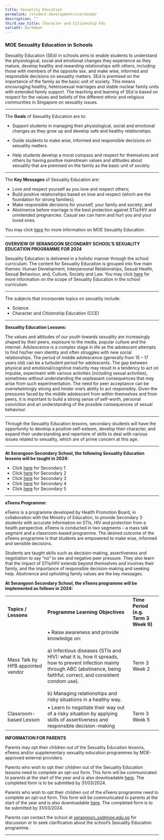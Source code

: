 ```yaml
---
title: Sexuality Education
permalink: /student-development/cce/sexed/
description: ""
third_nav_title: Character and Citizenship Edu
variant: markdown
---
```

### MOE Sexuality Education in Schools


Sexuality Education (SEd) in schools aims to enable students to understand the physiological, social and emotional changes they experience as they mature, develop healthy and rewarding relationships with others, including those with members of the opposite sex, and make wise, informed and responsible decisions on sexuality matters. SEd is premised on the importance of the family as the basic unit of society. This means encouraging healthy, heterosexual marriages and stable nuclear family units with extended family support. The teaching and learning of SEd is based on respect for the values and beliefs of the different ethnic and religious communities in Singapore on sexuality issues.
<hr>

The **Goals** of Sexuality Education are to:

* Support students in managing their physiological, social and emotional changes as they grow up and develop safe and healthy relationships.

* Guide students to make wise, informed and responsible decisions on sexuality matters.

* Help students develop a moral compass and respect for themselves and others by having positive mainstream values and attitudes about sexuality that are premised on the family as the basic unit of society. 
<hr>

The **Key Messages** of Sexuality Education are:

* Love and respect yourself as you love and respect others;
* Build positive relationships based on love and respect (which are the foundation for strong families);
* Make responsible decisions for yourself, your family and society; and
* Abstinence before marriage is the best protection against STIs/HIV and unintended pregnancies. Casual sex can harm and hurt you and your loved ones.

You may click [here](https://go.gov.sg/moe-sexuality-education) for more information on MOE Sexuality Education.

<hr>

**OVERVIEW OF SERANGOON SECONDARY SCHOOL’S SEXUALITY EDUCATION PROGRAMME FOR 2024**

Sexuality Education is delivered in a holistic manner through the school curriculum. The content for Sexuality Education is grouped into five main themes: Human Development, Interpersonal Relationships, Sexual Health, Sexual Behaviour, and, Culture, Society and Law. You may click [here](https://go.gov.sg/moe-sexuality-education-scope) for more information on the scope of Sexuality Education in the school curriculum.
<hr>

The subjects that incorporate topics on sexuality include: 
* Science 
* Character and Citizenship Education (CCE)

<hr>

**Sexuality Education Lessons:**

The values and attitudes of our youth towards sexuality are increasingly shaped by their peers, exposure to the media, popular culture and the internet. Adolescence is a complex stage in life as the adolescent attempts to find his/her own identity and often struggles with new social relationships. The period of middle adolescence (generally from 15 – 17 years old) can be a turbulent period for adolescents. The gap between physical and emotional/cognitive maturity may result in a tendency to act on impulse, experiment with various activities (including sexual activities), sometimes without understanding the unpleasant consequences that may arise from such experimentation. The need for peer acceptance can be overwhelmingly strong and hinder one’s ability to act responsibly.  Given the pressures faced by the middle adolescent from within themselves and from peers, it is important to build a strong sense of self-worth, personal conviction and an understanding of the possible consequences of sexual behaviour. 
<hr>

Through the Sexuality Education lessons, secondary students will have the opportunity to develop a positive self-esteem, develop their character, and expand their understanding and repertoire of skills to deal with various issues related to sexuality, which are of prime concern at this age.
<hr>

**At Serangoon Secondary School, the following Sexuality Education lessons will be taught in 2024:**



* Click [here](/files/Sexuality%20Education/2024/Sec_1_SexEd_2024.pdf) for Secondary 1
* Click [here](/files/Sexuality%20Education/2024/Sec_2_SexEd_2024.pdf) for Secondary 2
* Click [here](/files/Sexuality%20Education/2024/Sec_3_SexEd_2024.pdf) for Secondary 3
* Click [here](/files/Sexuality%20Education/2024/Sec_4_SexEd_2024.pdf) for Secondary 4
* Click [here](/files/Sexuality%20Education/2024/Sec_5_SexEd_2024.pdf) for Secondary 5

<hr>

**eTeens Programme:**

eTeens is a programme developed by Health Promotion Board, in collaboration with the Ministry of Education, to provide Secondary 3 students with accurate information on STIs, HIV and protection from a health perspective. eTeens is conducted in two segments – a mass talk segment and a classroom-based programme. The desired outcome of the eTeens programme is that students are empowered to make wise, informed and sensible decisions.

Students are taught skills such as decision-making, assertiveness and negotiation to say “no” to sex and negative peer pressure. They also learn that the impact of STIs/HIV extends beyond themselves and involves their family, and the importance of responsible decision-making and seeking help. Abstinence and upholding family values are the key messages.

**At Serangoon Secondary School, the eTeens programme will be implemented as follows in 2024:**
<table>
    <tbody><tr>
			<td><b>Topics / Lessons</b></td>
        <td><b>Programme Learning Objectives</b></td>
			 <td><b>Time Period (e.g. Term 3 Week 9)</b></td>
    </tr>
			<tr>
        <td>Mass Talk by HPB appointed vendor </td>
        <td>•	Raise awareness and provide knowledge on:
<br><br>a)	Infectious diseases (STIs and HIV): what it is, how it spreads, how to prevent infection mainly through ABC (abstinence, being faithful, correct, and consistent condom use).
<br><br>b)	Managing relationships and risky situations in a healthy way.
</td>
        <td>Term 3 Week 2</td>
    </tr>
			<tr>
        <td>Classroom-based Lesson</td>
        <td>•	Learn to negotiate their way out of a risky situation by applying skills of assertiveness and responsible decision-making</td>
        <td>Term 3 Week 5</td>
    </tr>
</tbody></table>

**INFORMATION FOR PARENTS**

Parents may opt their children out of the Sexuality Education lessons, eTeens and/or supplementary sexuality education programmes by MOE-approved external providers.

Parents who wish to opt their children out of the Sexuality Education lessons need to complete an opt-out form. This form will be communicated to parents at the start of the year and is also downloadable [here](/files/Sexuality%20Education/2024/Annex_A_SexEd_2024.pdf). The completed form is to be submitted by 31/03/2024.


Parents who wish to opt their children out of the eTeens programme need to complete an opt-out form. This form will be communicated to parents at the start of the year and is also downloadable [here](/files/Sexuality%20Education/2024/Annex_B_SexEd_2024.pdf).  The completed form is to be submitted by 31/03/2024.

Parents can contact the school at <a href="serangoon_ss@moe.edu.sg">serangoon_ss@moe.edu.sg</a> for discussion or to seek clarification about the school’s Sexuality Education programme.

<hr>